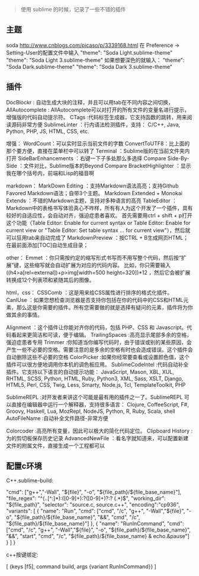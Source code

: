 
> 使用 sublime 的时候，记录了一些不错的插件


## 主题

soda http://www.cnblogs.com/picaso/p/3339168.html
	在 Preference  -> Setting-User的配置文件中输入
	"theme": "Soda Light.sublime-theme"
	"theme": "Soda Light 3.sublime-theme"
	如果想要深色的就输入：
	"theme": "Soda Dark.sublime-theme"
	 "theme": "Soda Dark 3.sublime-theme"

## 插件

DocBlockr : 自动生成大块的注释，并且可以用tab在不同内容之间切换，
AllAutocomplete : AllAutocomplete可以对打开的所有文件的变量名进行提示，增强版的代码自动提示符。
CTags :代码标签生成器，它支持函数的跳转，用来阅读源码非常方便
SublimeLinter ：行内语法检测插件，支持： C/C++, Java, Python, PHP, JS, HTML, CSS, etc.

增强：
WordCount：可以实时显示当前文件的字数
ConvertToUTF8：比上面的那个要方便，直接在菜单栏中可以转了
Terminal ：Sublime版的在当前文件夹内打开
Side​Bar​Enhancements ：右键一下子多处那么多选择
Compare Side-By-Side ：文件对比，Sublime版本的Beyond Compare
BracketHighlighter ：显示我在哪个括号内，前端和Lisp的福音啊

markdown：
MarkDown Editing ：支持Markdown语法高亮；支持Github Favored Markdown语法；自带3个主题。
Markdown Extended + Monokai Extends ：不错的Markdown主题，支持对多种语言的高亮
TableEditor ：Markdown中的表格书写体验真心不咋样，所有有人为这个开发了一个插件，具有较好的自适应性，会自动对齐，强迫症患者喜欢。
首先需要用ctrl + shift + p打开这个功能（Table Editor: Enable for current syntax or Table Editor: Enable for current view or "Table Editor: Set table syntax ... for current view"），然后就可以狂用tab来自动完成了
MarkdownPreview ：按CTRL + B生成网页HTML；在最前面添加[TOC]自动生成目录；

other：
Emmet ：你只需按约定的缩写形式书写而不用写整个代码，然后按“扩展”键，这些缩写就会自动扩展为对应的代码内容。 比如，你只需要输入 ((h4>a[rel=external])+p>img[width=500 height=320])*12 ，然后它会被扩展转换成12个列表项和紧随其后的图像。

html，css：
CSSComb ：这是用来给CSS属性进行排序的格式化插件。
CanIUse ：如果您想检查浏览器是否支持你包括在你的代码中的CSS和HTML元素，那么这是你需要的插件。所有您需要做的就是选择有疑问的元素，插件将为你做其余的事情。

Alignment ：这个插件让你能对齐你的代码，包括 PHP、CSS 和 Javascript。代码看起来更简洁和可读，便于编辑。
TrailingSpaces :高亮显示尾部多余的空格，强迫症患者专用
Trimmer :你知道当你编写代码时，由于错误或别的某些原因，会产生一些不必要的空格。需要注意的是多余的空格有时也会造成错误。这个插件会自动删除这些不必要的空格
ColorPicker :如果你经常要查看或设置颜色值，这个插件可以很方便地调用你本机的调色板应用。
SublimeCodeIntel :代码自动补全插件。它支持以下语言的自动提示功能：
	JavaScript, Mason, XBL, XUL, RHTML, SCSS, Python, HTML, Ruby, Python3, XML, Sass, XSLT, Django, HTML5, Perl, CSS, Twig, Less, Smarty, Node.js, Tcl, TemplateToolkit, PHP

SublimeREPL :对开发者来讲这个可能是最有用的插件之一了。SublimeREPL 可以直接在编辑器中运行一个解释器，支持很多语言：
	Clojure, CoffeeScript, F#, Groovy, Haskell, Lua, MozRepl, NodeJS, Python, R, Ruby, Scala, shell
AutoFileName :自动补全文件路径-非常方便

Colorcoder :高亮所有变量，因此可以极大的简化代码定位。
Clipboard History : 为的剪切板保存历史记录
AdvancedNewFile ：看名字就知道来，可以配置新建文件的附属文件，直接生成一个工程都可以



## 配置c环境

C++.sublime-build:

"cmd": ["g++","-Wall", "${file}", "-o", "${file_path}/${file_base_name}"],
"file_regex": "^(..[^:]*):([0-9]+):?([0-9]+)?:? (.*)$",
"working_dir": "${file_path}",
"selector": "source.c, source.c++",
"encoding":"cp936",
"variants":
[
{
"name": "Run",
"cmd": ["cmd", "/c", "g++", "-Wall","${file}", "-o", "${file_path}/${file_base_name}", "&&", "cmd", "/c", "${file_path}/${file_base_name}"]
},
{
"name": "RunInCommand",
"cmd": ["cmd", "/c", "g++", "-Wall","${file}", "-o", "${file_path}/${file_base_name}", "&&", "start", "cmd", "/c", "${file_path}/${file_base_name} & echo.&pause"]
}
]
}

c++按键绑定:

[
	{keys [f5], command build, args {variant RunInCommand}}
]
